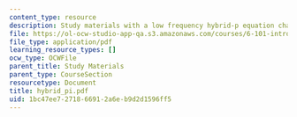 ```yaml
---
content_type: resource
description: Study materials with a low frequency hybrid-p equation chart.
file: https://ol-ocw-studio-app-qa.s3.amazonaws.com/courses/6-101-introductory-analog-electronics-laboratory-spring-2007/1bc47ee7271866912a6eb9d2d1596ff5_hybrid_pi.pdf
file_type: application/pdf
learning_resource_types: []
ocw_type: OCWFile
parent_title: Study Materials
parent_type: CourseSection
resourcetype: Document
title: hybrid_pi.pdf
uid: 1bc47ee7-2718-6691-2a6e-b9d2d1596ff5
---
```

